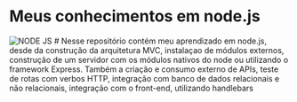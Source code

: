 # Meus conhecimentos em node.js
<img aling='center' alt= 'NODE JS' src='https://img.shields.io/badge/Node.js-43853D?style=for-the-badge&logo=node.js&logoColor=white'/>
# 
Nesse repositório contém meu aprendizado em node.js, desde da construção da arquitetura MVC, instalaçao de módulos externos, construção de um servidor com os módulos nativos do node 
ou utilizando o framework Express. Também a criação e consumo externo de APIs, teste de rotas com verbos HTTP, integração com banco de dados relacionais 
e não relacionais, integração com o front-end, utilizando handlebars
